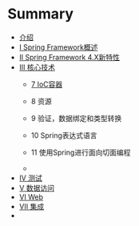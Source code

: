 # Summary

* [介绍](README.md)
* [I Spring Framework概述](chapter1.md)
* [II Spring Framework 4.X新特性](ii-spring-framework-4xxin-te-xing.md)
* [III 核心技术](iii-he-xin-ji-zhu.md)
  * [7 IoC容器](iii-he-xin-ji-zhu/7-iocrong-qi.md)
  * 8 资源
  * 9 验证，数据绑定和类型转换

  * 10 Spring表达式语言
  * 11 使用Spring进行面向切面编程
  * 
* [IV 测试](iv-ce-shi.md)
* [V 数据访问](v-shu-ju-fang-wen.md)
* [VI Web](vi-web.md)
* [VII 集成](vii-ji-cheng.md)
* 



